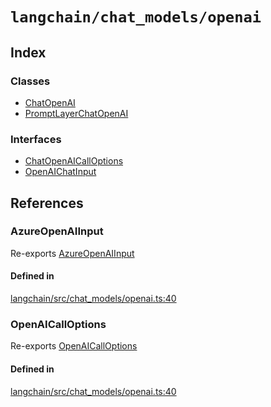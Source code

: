 `langchain/chat_models/openai`
==============================

Index[​](#index "Direct link to Index")
---------------------------------------

### Classes[​](#classes "Direct link to Classes")

*   [ChatOpenAI](/docs/api/chat_models_openai/classes/ChatOpenAI)
*   [PromptLayerChatOpenAI](/docs/api/chat_models_openai/classes/PromptLayerChatOpenAI)

### Interfaces[​](#interfaces "Direct link to Interfaces")

*   [ChatOpenAICallOptions](/docs/api/chat_models_openai/interfaces/ChatOpenAICallOptions)
*   [OpenAIChatInput](/docs/api/chat_models_openai/interfaces/OpenAIChatInput)

References[​](#references "Direct link to References")
------------------------------------------------------

### AzureOpenAIInput[​](#azureopenaiinput "Direct link to AzureOpenAIInput")

Re-exports [AzureOpenAIInput](/docs/api/llms_openai/interfaces/AzureOpenAIInput)

#### Defined in[​](#defined-in "Direct link to Defined in")

[langchain/src/chat\_models/openai.ts:40](https://github.com/hwchase17/langchainjs/blob/46e1734/langchain/src/chat_models/openai.ts#L40)

### OpenAICallOptions[​](#openaicalloptions "Direct link to OpenAICallOptions")

Re-exports [OpenAICallOptions](/docs/api/llms_openai/interfaces/OpenAICallOptions)

#### Defined in[​](#defined-in-1 "Direct link to Defined in")

[langchain/src/chat\_models/openai.ts:40](https://github.com/hwchase17/langchainjs/blob/46e1734/langchain/src/chat_models/openai.ts#L40)